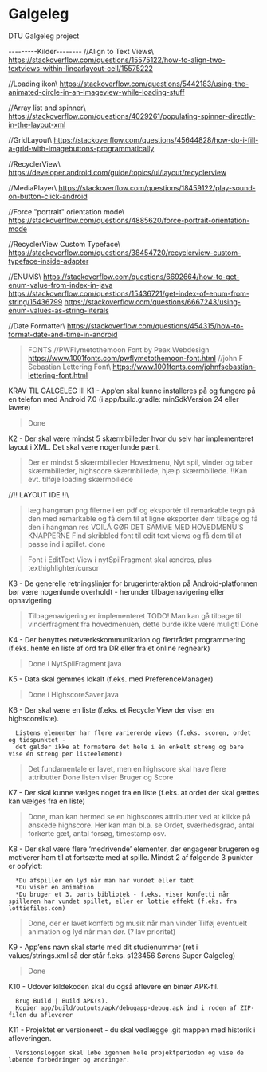 # Galgeleg
DTU Galgeleg project

---------Kilder--------
//Align to Text Views\\
https://stackoverflow.com/questions/15575122/how-to-align-two-textviews-within-linearlayout-cell/15575222

//Loading ikon\\
https://stackoverflow.com/questions/5442183/using-the-animated-circle-in-an-imageview-while-loading-stuff

//Array list and spinner\\
https://stackoverflow.com/questions/4029261/populating-spinner-directly-in-the-layout-xml

//GridLayout\\
https://stackoverflow.com/questions/45644828/how-do-i-fill-a-grid-with-imagebuttons-programmatically

//RecyclerView\\
https://developer.android.com/guide/topics/ui/layout/recyclerview

//MediaPlayer\\
https://stackoverflow.com/questions/18459122/play-sound-on-button-click-android

//Force "portrait" orientation mode\\
https://stackoverflow.com/questions/4885620/force-portrait-orientation-mode

//RecyclerView Custom Typeface\\
https://stackoverflow.com/questions/38454720/recyclerview-custom-typeface-inside-adapter

//ENUMS\\
https://stackoverflow.com/questions/6692664/how-to-get-enum-value-from-index-in-java
https://stackoverflow.com/questions/15436721/get-index-of-enum-from-string/15436799
https://stackoverflow.com/questions/6667243/using-enum-values-as-string-literals

//Date Formatter\\
https://stackoverflow.com/questions/454315/how-to-format-date-and-time-in-android

>FONTS
//PWFlymetothemoon Font by Peax Webdesign
https://www.1001fonts.com/pwflymetothemoon-font.html
//john F Sebastian Lettering Font\\
https://www.1001fonts.com/johnfsebastian-lettering-font.html


KRAV TIL GALGELEG III
K1 - App’en skal kunne installeres på og fungere på en telefon med Android 7.0
      (i app/build.gradle: minSdkVersion 24 eller lavere)
> Done

K2 - Der skal være mindst 5 skærmbilleder hvor du selv har implementeret layout i XML. Det skal være nogenlunde pænt.
> Der er mindst 5 skærmbilleder
> Hovedmenu, Nyt spil, vinder og taber skærmbilleder, highscore skærmbillede, hjælp skærmbillede.
!!Kan evt. tilføje loading skærmbillede

//!! LAYOUT IDE !!\\ 
> læg hangman png filerne i en pdf og eksportér til remarkable
> tegn på den med remarkable og få dem til at ligne 
> eksporter dem tilbage og få den i hangman res
>VOILÁ
> GØR DET SAMME MED HOVEDMENU'S KNAPPERNE
> Find skribbled font til edit text views
> og få dem til at passe ind i spillet.
> done

>Font i EditText View i nytSpilFragment skal ændres, plus texthighlighter/cursor


K3 - De generelle retningslinjer for brugerinteraktion på Android-platformen bør være nogenlunde overholdt - herunder tilbagenavigering eller opnavigering
>Tilbagenavigering er implementeret
> TODO! Man kan gå tilbage til vinderfragment fra hovedmenuen, dette burde ikke være muligt!
> Done

K4 - Der benyttes netværkskommunikation og flertrådet programmering (f.eks. hente en liste af ord fra DR eller fra et online regneark)
>Done i NytSpilFragment.java

K5 - Data skal gemmes lokalt (f.eks. med PreferenceManager)
>Done i HighscoreSaver.java

K6 - Der skal være en liste (f.eks. et RecyclerView der viser en highscoreliste).

      Listens elementer har flere varierende views (f.eks. scoren, ordet og tidspunktet - 
      det gælder ikke at formatere det hele i én enkelt streng og bare vise én streng per listeelement)
      
>Det fundamentale er lavet, men en highscore skal have flere attributter
>Done listen viser Bruger og Score
      
K7 - Der skal kunne vælges noget fra en liste (f.eks. at ordet der skal gættes kan vælges fra en liste)
>Done, man kan hermed se en highscores attributter ved at klikke på ønskede highscore. Her kan man bl.a. se Ordet, sværhedsgrad, antal forkerte gæt, antal forsøg, timestamp osv.

K8 - Der skal være flere ‘medrivende’ elementer, der engagerer brugeren og motiverer ham til at fortsætte med at spille. Mindst 2 af følgende 3 punkter er opfyldt:

      *Du afspiller en lyd når man har vundet eller tabt
      *Du viser en animation
      *Du bruger et 3. parts bibliotek - f.eks. viser konfetti når spilleren har vundet spillet, eller en lottie effekt (f.eks. fra lottiefiles.com)
>Done, der er lavet konfetti og musik når man vinder
>Tilføj eventuelt animation og lyd når man dør. (? lav prioritet)
      
K9 - App’ens navn skal starte med dit studienummer (ret i values/strings.xml så der står f.eks. <string name="app_name">s123456 Sørens Super Galgeleg</string>)
>Done

K10 - Udover kildekoden skal du også aflevere en binær APK-fil.

      Brug Build | Build APK(s). 
      Kopier app/build/outputs/apk/debugapp-debug.apk ind i roden af ZIP-filen du afleverer
      
K11 - Projektet er versioneret - du skal vedlægge .git mappen med historik i afleveringen.

      Versionsloggen skal løbe igennem hele projektperioden og vise de løbende forbedringer og ændringer.
